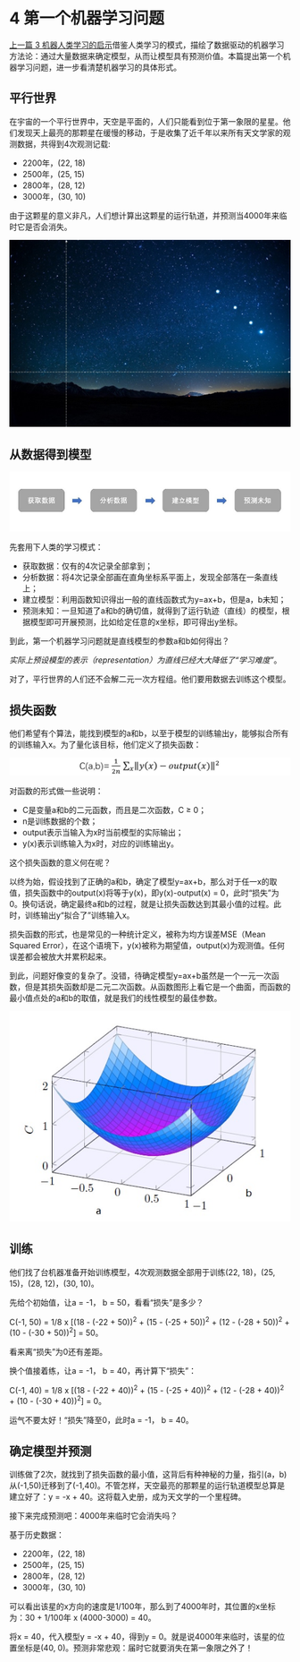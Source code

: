 # 4 第一个机器学习问题

[上一篇 3 机器人类学习的启示](./3-人类学习的启示.md)借鉴人类学习的模式，描绘了数据驱动的机器学习方法论：通过大量数据来确定模型，从而让模型具有预测价值。本篇提出第一个机器学习问题，进一步看清楚机器学习的具体形式。

## 平行世界

在宇宙的一个平行世界中，天空是平面的，人们只能看到位于第一象限的星星。他们发现天上最亮的那颗星在缓慢的移动，于是收集了近千年以来所有天文学家的观测数据，共得到4次观测记载:

- 2200年，(22, 18)
- 2500年，(25, 15)
- 2800年，(28, 12)
- 3000年，(30, 10)

由于这颗星的意义非凡，人们想计算出这颗星的运行轨道，并预测当4000年来临时它是否会消失。

![平面星空](img/2017-4-sky.jpg)

## 从数据得到模型

![人类的学习](img/2017-3-method.jpg)

先套用下人类的学习模式：

- 获取数据：仅有的4次记录全部拿到；
- 分析数据：将4次记录全部画在直角坐标系平面上，发现全部落在一条直线上；
- 建立模型：利用函数知识得出一般的直线函数式为y=ax+b，但是a，b未知；
- 预测未知：一旦知道了a和b的确切值，就得到了运行轨迹（直线）的模型，根据模型即可开展预测，比如给定任意的x坐标，即可得出y坐标。

到此，第一个机器学习问题就是直线模型的参数a和b如何得出？

*实际上预设模型的表示（representation）为直线已经大大降低了“学习难度”*。

对了，平行世界的人们还不会解二元一次方程组。他们要用数据去训练这个模型。

## 损失函数

他们希望有个算法，能找到模型的a和b，以至于模型的训练输出y，能够拟合所有的训练输入x。为了量化该目标，他们定义了损失函数：

![损失函数](img/2017-4-cost.jpg)

对函数的形式做一些说明：

- C是变量a和b的二元函数，而且是二次函数，C ≥ 0；
- n是训练数据的个数；
- output表示当输入为x时当前模型的实际输出；
- y(x)表示训练输入为x时，对应的训练输出y。

这个损失函数的意义何在呢？

以终为始，假设找到了正确的a和b，确定了模型y=ax+b，那么对于任一x的取值，损失函数中的output(x)将等于y(x)，即y(x)-output(x) = 0，此时“损失”为0。换句话说，确定最终a和b的过程，就是让损失函数达到其最小值的过程。此时，训练输出y“拟合了”训练输入x。

损失函数的形式，也是常见的一种统计定义，被称为均方误差MSE（Mean Squared Error），在这个语境下，y(x)被称为期望值，output(x)为观测值。任何误差都会被放大并累积起来。

到此，问题好像变的复杂了。没错，待确定模型y=ax+b虽然是一个一元一次函数，但是其损失函数却是二元二次函数。从函数图形上看它是一个曲面，而函数的最小值点处的a和b的取值，就是我们的线性模型的最佳参数。

![二次曲面](img/2017-4-curved-surface.jpg)

## 训练

他们找了台机器准备开始训练模型，4次观测数据全部用于训练(22, 18)，(25, 15)，(28, 12)，(30, 10)。

先给个初始值，让a = -1， b = 50，看看“损失”是多少？

C(-1, 50) = 1/8 x [(18 - (-22 + 50))<sup>2</sup> + (15 - (-25 + 50))<sup>2</sup> + (12 - (-28 + 50))<sup>2</sup> + (10 - (-30 + 50))<sup>2</sup>] = 50。

看来离“损失”为0还有差距。

换个值接着练，让a = -1， b = 40，再计算下“损失”：

C(-1, 40) = 1/8 x [(18 - (-22 + 40))<sup>2</sup> + (15 - (-25 + 40))<sup>2</sup> + (12 - (-28 + 40))<sup>2</sup> + (10 - (-30 + 40))<sup>2</sup>] = 0。

运气不要太好！“损失”降至0，此时a = -1， b = 40。

## 确定模型并预测

训练做了2次，就找到了损失函数的最小值，这背后有种神秘的力量，指引(a，b)从(-1,50)迁移到了(-1,40)。不管怎样，天空最亮的那颗星的运行轨道模型总算是建立好了：y = -x + 40。这将载入史册，成为天文学的一个里程碑。

接下来完成预测吧：4000年来临时它会消失吗？

基于历史数据：

- 2200年，(22, 18)
- 2500年，(25, 15)
- 2800年，(28, 12)
- 3000年，(30, 10)

可以看出该星的x方向的速度是1/100年，那么到了4000年时，其位置的x坐标为：30 + 1/100年 x (4000-3000) = 40。

将x = 40，代入模型y = -x + 40，得到y = 0。就是说4000年来临时，该星的位置坐标是(40, 0)。预测非常悲观：届时它就要消失在第一象限之外了！